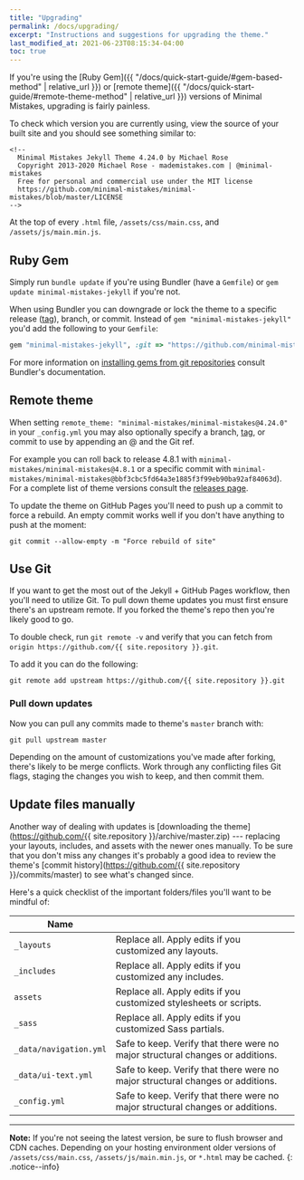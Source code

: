 ```yaml
---
title: "Upgrading"
permalink: /docs/upgrading/
excerpt: "Instructions and suggestions for upgrading the theme."
last_modified_at: 2021-06-23T08:15:34-04:00
toc: true
---
```


If you're using the [Ruby Gem]({{ "/docs/quick-start-guide/#gem-based-method" | relative_url }}) or [remote theme]({{ "/docs/quick-start-guide/#remote-theme-method" | relative_url }}) versions of Minimal Mistakes, upgrading is fairly painless.

To check which version you are currently using, view the source of your built site and you should see something similar to:

```
<!--
  Minimal Mistakes Jekyll Theme 4.24.0 by Michael Rose
  Copyright 2013-2020 Michael Rose - mademistakes.com | @minimal-mistakes
  Free for personal and commercial use under the MIT license
  https://github.com/minimal-mistakes/minimal-mistakes/blob/master/LICENSE
-->
```

At the top of every `.html` file, `/assets/css/main.css`, and `/assets/js/main.min.js`.

## Ruby Gem

Simply run `bundle update` if you're using Bundler (have a `Gemfile`) or `gem update minimal-mistakes-jekyll` if you're not.

When using Bundler you can downgrade or lock the theme to a specific release ([tag](https://github.com/minimal-mistakes/minimal-mistakes/tags)), branch, or commit. Instead of `gem "minimal-mistakes-jekyll"` you'd add the following to your `Gemfile`:

```ruby
gem "minimal-mistakes-jekyll", :git => "https://github.com/minimal-mistakes/minimal-mistakes.git", :tag => "4.24.0"
```

For more information on [installing gems from git repositories](http://bundler.io/v1.16/guides/git.html) consult Bundler's documentation.

## Remote theme

When setting `remote_theme: "minimal-mistakes/minimal-mistakes@4.24.0"` in your `_config.yml` you may also optionally specify a branch, [tag](https://github.com/minimal-mistakes/minimal-mistakes/tags), or commit to use by appending an @ and the Git ref.

For example you can roll back to release 4.8.1 with `minimal-mistakes/minimal-mistakes@4.8.1` or a specific commit with `minimal-mistakes/minimal-mistakes@bbf3cbc5fd64a3e1885f3f99eb90ba92af84063d`). For a complete list of theme versions consult the [releases page](https://github.com/minimal-mistakes/minimal-mistakes/releases).

To update the theme on GitHub Pages you'll need to push up a commit to force a rebuild. An empty commit works well if you don't have anything to push at the moment:

```terminal
git commit --allow-empty -m "Force rebuild of site"
```

## Use Git

If you want to get the most out of the Jekyll + GitHub Pages workflow, then you'll need to utilize Git. To pull down theme updates you must first ensure there's an upstream remote. If you forked the theme's repo then you're likely good to go.

To double check, run `git remote -v` and verify that you can fetch from `origin https://github.com/{{ site.repository }}.git`.

To add it you can do the following:

```terminal
git remote add upstream https://github.com/{{ site.repository }}.git
```

### Pull down updates

Now you can pull any commits made to theme's `master` branch with:

```terminal
git pull upstream master
```

Depending on the amount of customizations you've made after forking, there's likely to be merge conflicts. Work through any conflicting files Git flags, staging the changes you wish to keep, and then commit them.

## Update files manually

Another way of dealing with updates is [downloading the theme](https://github.com/{{ site.repository }}/archive/master.zip) --- replacing your layouts, includes, and assets with the newer ones manually. To be sure that you don't miss any changes it's probably a good idea to review the theme's [commit history](https://github.com/{{ site.repository }}/commits/master) to see what's changed since.

Here's a quick checklist of the important folders/files you'll want to be mindful of:

| Name                   |     |
| ----                   | --- |
| `_layouts`             | Replace all. Apply edits if you customized any layouts. |
| `_includes`            | Replace all. Apply edits if you customized any includes. |
| `assets`               | Replace all. Apply edits if you customized stylesheets or scripts. |
| `_sass`                | Replace all. Apply edits if you customized Sass partials. |
| `_data/navigation.yml` | Safe to keep. Verify that there were no major structural changes or additions. |
| `_data/ui-text.yml`    | Safe to keep. Verify that there were no major structural changes or additions. |
| `_config.yml`          | Safe to keep. Verify that there were no major structural changes or additions. |

---

**Note:** If you're not seeing the latest version, be sure to flush browser and CDN caches. Depending on your hosting environment older versions of `/assets/css/main.css`, `/assets/js/main.min.js`, or `*.html` may be cached.
{: .notice--info}
